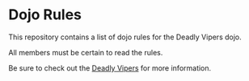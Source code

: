 Dojo Rules
==========

This repository contains a list of dojo rules for the Deadly Vipers dojo.

All members must be certain to read the rules.

Be sure to check out the [Deadly Vipers](https://github.com/deadlyvipers) for more information.
